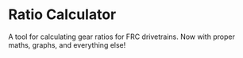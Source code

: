 # Ratio Calculator
A tool for calculating gear ratios for FRC drivetrains.
Now with proper maths, graphs, and everything else!


